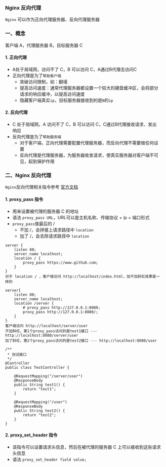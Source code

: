 ### Nginx 反向代理
`Nginx` 可以作为正向代理服务器、反向代理服务器

### 一、概念
客户端 A，代理服务器 B，目标服务器 C

#### 1. 正向代理
* A处于局域网，访问不了 C，B 可以访问 C，A通过B代理去访问C
* 正向代理是为了`帮助客户端`
  * 突破访问限制，如：翻墙
  * 提高访问速度：通常代理服务器都设置一个较大的硬盘缓冲区，会将部分请求的响应缓冲，以提高访问速度
  * 隐藏客户端真实`ip`，目标服务器接收到的是`B`的`ip`


#### 2. 反向代理
* C 处于局域网，A 访问不了 C，B 可以访问 C，C通过B代理接收请求、发出响应
* 反向代理是为了`帮助服务端`
  * 对于客户端，正向代理需要配置代理服务器，而反向代理不需要做任何设置
  * 反向代理是代理服务器，为服务器收发请求，使真实服务器对客户端不可见，起到保护作用
  
  
  
### 二、Nginx 反向代理
`Nginx`反向代理相关指令参考 [官方文档](http://nginx.org/en/docs/http/ngx_http_proxy_module.html)

#### 1. proxy_pass 指令
* 用来设置被代理的服务器 C 的地址
* 语法 `proxy_pass URL`，URL可以是主机名称、传输协议 + ip + 端口形式
* `proxy_pass`值最后的 /
  * 不加 /，会拼接上请求路径中 `location`
  * 加了 /，会去除请求路径中 `location`

 
```
server {
    listen 80;
    server_name localhost;
    location / {
    	proxy_pass https://www.github.com;
    }
}
对于 location / ，客户端访问 http://localhost/index.html，加不加斜杠效果是一样的

server{
    listen 80;
    server_name localhost;
    location /server {
    	# proxy_pass http://127.0.0.1:8080;
    	proxy_pass http://127.0.0.1:8080/;
    }
}
客户端访问 http://localhost/server/user
不加斜杠，第1个proxy_pass访问的是test1接口 --- http://localhost:8080/server/user
加了斜杠，第2个proxy_pass访问的是test2接口 --- http://localhost:8080/user
```

```
/**
 * 测试接口
 */
@Controller
public class TestController {

    @RequestMapping("/server/user")
    @ResponseBody
    public String test1() {
        return "test1";
    }

    @RequestMapping("/user")
    @ResponseBody
    public String test2() {
        return "test2";
    }
}   
```


#### 2. proxy_set_header 指令
* 该指令可以设置请求头信息，然后在被代理的服务器 C 上可以接收到这些请求头信息
* 语法 `proxy_set_header field value;`

 